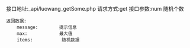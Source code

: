    接口地址:_api/luowang_getSome.php
    请求方式:get
    接口参数:num   随机个数

    返回数据:
        message:        提示信息
        max:            最大值
        items:           随机数据    